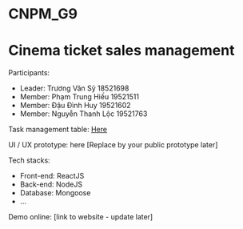 # CNPM_G9
# Cinema ticket sales management

Participants:

- Leader: Trương Văn Sỹ 18521698 
- Member: Phạm Trung Hiếu 19521511
- Member: Đậu Đình Huy 19521602
- Member: Nguyễn Thanh Lộc 19521763

Task management table: [Here](https://trello.com/b/No7gkNti/cnpmg9)

UI / UX prototype: here [Replace by your public prototype later]

Tech stacks:

- Front-end: ReactJS
- Back-end: NodeJS
- Database: Mongoose
- ...

Demo online: [link to website - update later]
